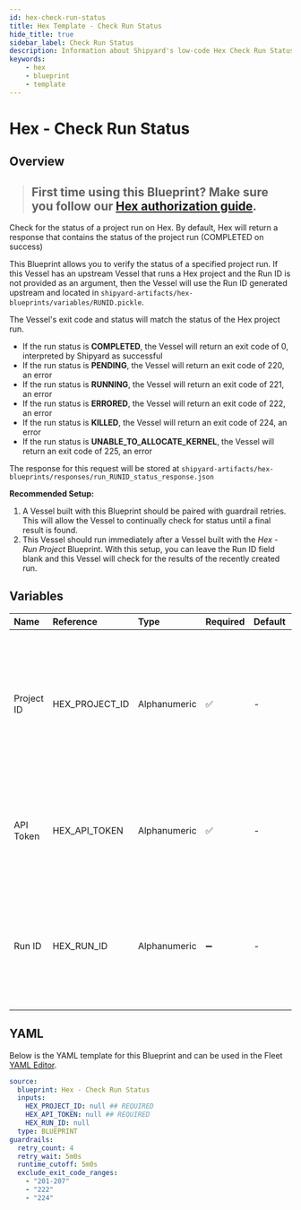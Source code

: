 ```yaml
---
id: hex-check-run-status
title: Hex Template - Check Run Status
hide_title: true
sidebar_label: Check Run Status
description: Information about Shipyard's low-code Hex Check Run Status blueprint. Checks the status of either the latest run or a provided run of a project
keywords:
    - hex
    - blueprint
    - template
---
```


# Hex - Check Run Status

## Overview

> ## **First time using this Blueprint? Make sure you follow our [Hex authorization guide](https://www.shipyardapp.com/docs/blueprint-library/hex/hex-authorization/)**.

Check for the status of a project run on Hex. By default, Hex will return a response that contains the status of the project run (COMPLETED on success)

This Blueprint allows you to verify the status of a specified project run. If this Vessel has an upstream Vessel that runs a Hex project and the Run ID is not provided as an argument, then the Vessel will use the Run ID generated upstream and located in `shipyard-artifacts/hex-blueprints/variables/RUNID.pickle`.


The Vessel's exit code and status will match the status of the Hex project run. 

- If the run status is **COMPLETED**, the Vessel will return an exit code of 0, interpreted by Shipyard as successful
- If the run status is **PENDING**, the Vessel will return an exit code of 220, an error
- If the run status is **RUNNING**, the Vessel will return an exit code of 221, an error
- If the run status is **ERRORED**, the Vessel will return an exit code of 222, an error
- If the run status is **KILLED**, the Vessel will return an exit code of 224, an error
- If the run status is **UNABLE_TO_ALLOCATE_KERNEL**, the Vessel will return an exit code of 225, an error

The response for this request will be stored at `shipyard-artifacts/hex-blueprints/responses/run_RUNID_status_response.json`

**Recommended Setup:**

1. A Vessel built with this Blueprint should be paired with guardrail retries. This will allow the Vessel to continually check for status until a final result is found.
2. This Vessel should run immediately after a Vessel built with the _Hex - Run Project_ Blueprint. With this setup, you can leave the Run ID field blank and this Vessel will check for the results of the recently created run.


## Variables

| Name | Reference | Type | Required | Default | Options | Description |
|:---|:---|:---|:---|:---|:---|:---|
| Project ID | HEX_PROJECT_ID | Alphanumeric | :white_check_mark: | - | - | The Project Id can be acquired from the project URL itself or from within the project's variables section. See authorization page for more. |
| API Token | HEX_API_TOKEN | Alphanumeric | :white_check_mark: | - | - | The API token is generated by Hex for a set amount of time. See authorization page for more |
| Run ID | HEX_RUN_ID | Alphanumeric | :heavy_minus_sign: | - | - | The run id is associated to a refresh of a project and is automatically created when the project refresh is triggered |


## YAML

Below is the YAML template for this Blueprint and can be used in the Fleet [YAML Editor](../../reference/fleets/yaml-editor.md).

```yaml
source:
  blueprint: Hex - Check Run Status
  inputs:
    HEX_PROJECT_ID: null ## REQUIRED
    HEX_API_TOKEN: null ## REQUIRED
    HEX_RUN_ID: null 
  type: BLUEPRINT
guardrails:
  retry_count: 4
  retry_wait: 5m0s
  runtime_cutoff: 5m0s
  exclude_exit_code_ranges:
    - "201-207"
    - "222"
    - "224"
```
